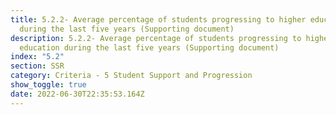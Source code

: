 ```yaml
---
title: 5.2.2- Average percentage of students progressing to higher education
  during the last five years (Supporting document)
description: 5.2.2- Average percentage of students progressing to higher
  education during the last five years (Supporting document)
index: "5.2"
section: SSR
category: Criteria - 5 Student Support and Progression
show_toggle: true
date: 2022-06-30T22:35:53.164Z
---
```


